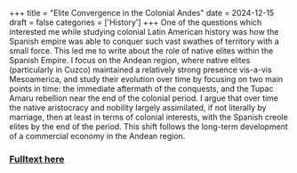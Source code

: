 +++
title = "Elite Convergence in the Colonial Andes"
date = 2024-12-15
draft = false
categories = ['History']
+++
One of the questions which interested me while studying colonial Latin American history was how the Spanish empire was able to conquer such vast swathes of territory with a small force. This led me to write about the role of native elites within the Spanish Empire. I focus on the Andean region, where native elites (particularly in Cuzco) maintained a relatively strong presence vis-a-vis Mesoamerica, and study their evolution over time by focusing on two main points in time: the immediate aftermath of the conquests, and the Tupac Amaru rebellion near the end of the colonial period. I argue that over time the native aristocracy and nobility largely assimilated, if not literally by marriage, then at least in terms of colonial interests, with the Spanish creole elites by the end of the period. This shift follows the long-term development of a commercial economy in the Andean region.

### [Fulltext here](files/colonial-andes-elites.pdf)